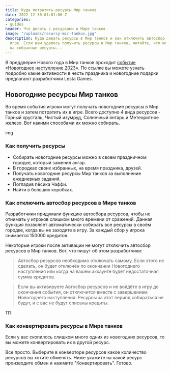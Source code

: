 ```yaml
---
title: Куда потратить ресурсы Мир танков
date: 2022-12-30 01:01:00 Z
categories:
- guides
header: Что делать с ресурсами в Мире танков
image: "/uploads/resursy-mir-tankov.jpg"
description: Куда девать ресурсы в Мир танков и как отключить автосбор ресурсов в
  игре. Если вам удалось получить ресурсы в Мир танков, читайте, что можно купить
  на собранные ресурсы...
---
```


В преддверие Нового года в Мир танков проходит [событие «Новогоднее наступление 2023»](https://protanks.ru/novoghodnieie-nastuplieniie-2023-v-mir-tankov). По ссылке вы можете узнать подробно какие активности в честь праздника и новогодние подарки предлагают разработчики Lesta Games.

## Новогодние ресурсы Мир танков

Во время события игроки могут получать новогодние ресурсы в Мир танков и затем потратить их в игре. Всего доступно 4 вида ресурсов - Горный хрусталь, Чистый изумруд, Солнечный янтарь и Метеоритное железо. Вот какими способами их можно собирать.

img

### Как получить ресурсы 

* Собирать новогодние ресурсы можно в своем праздничном городке, который заменил ангар.
* В городках своих избранных, на время праздника, друзей.
* Получать новогодние ресурсы Мир танков за выполнение ежедневных заданий.
* Погладив пёсика Чаффи.
* Найти в больших коробках.

### Как отключить автосбор ресурсов в Мире танков

Разработчики придумали функцию автосбора ресурсов, чтобы не отнимать у игроков слишком много времени от сражений. Данная функция позволяет автоматически собирать все ресурсы в своём городке, когда вы не заходите в игру. За каждый сбор у игрока снимается 150000 кредитов.

Некоторые игроки после активации не могут отключить автосбор ресурсов в Мир танков. Вот, что пишут об этом разработчики:

> Автосбор ресурсов необходимо отключать самому. Если этого не сделать, он будет отключён по окончании Новогоднего наступления или когда на вашем аккаунте будет недостаточная сумма кредитов. 

> Если вы активируете Автосбор ресурсов и не войдёте в игру до окончания события, он отключится вместе с завершением Новогоднего наступления. Ресурсы за этот период собираться не будут, и с вас не будут списаны кредиты.

111

### Как конвертировать ресурсы в Мире танков

Если у вас скопилось слишком много одних из новогодних ресурсов, то вы можете конвертировать их в другой ресурс.

Все просто. Выберите в конверторе ресурсов какое количество ресурсов вы хотите обменять. Ниже укажите на какой ресурс производите обмен и нажмите "Конвертировать". Готово.

